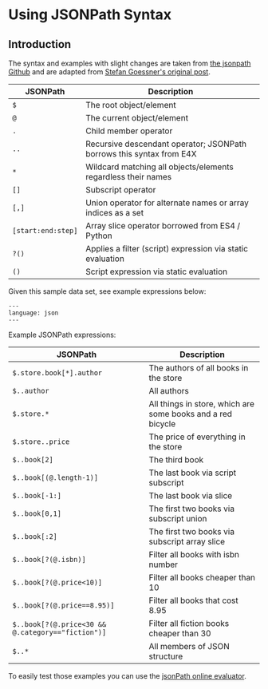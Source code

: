<!--
SPDX-FileCopyrightText: 2024 grow platform GmbH

SPDX-License-Identifier: MIT
-->

# Using JSONPath Syntax

## Introduction

The syntax and examples with slight changes are taken from [the jsonpath Github](https://github.com/dchester/jsonpath) and are adapted from [Stefan Goessner's original post](http://goessner.net/articles/JsonPath/).

| JSONPath           | Description                                                          |
| ------------------ | -------------------------------------------------------------------- |
| `$`                | The root object/element                                              |
| `@`                | The current object/element                                           |
| `.`                | Child member operator                                                |
| `..`               | Recursive descendant operator; JSONPath borrows this syntax from E4X |
| `*`                | Wildcard matching all objects/elements regardless their names        |
| `[]`               | Subscript operator                                                   |
| `[,]`              | Union operator for alternate names or array indices as a set         |
| `[start:end:step]` | Array slice operator borrowed from ES4 / Python                      |
| `?()`              | Applies a filter (script) expression via static evaluation           |
| `()`               | Script expression via static evaluation                              |

Given this sample data set, see example expressions below:

```{literalinclude} ../how-to/resources/store.json
---
language: json
---
```

Example JSONPath expressions:

| JSONPath                                          | Description                                                 |
| ------------------------------------------------- | ----------------------------------------------------------- |
| `$.store.book[*].author`                          | The authors of all books in the store                       |
| `$..author`                                       | All authors                                                 |
| `$.store.*`                                       | All things in store, which are some books and a red bicycle |
| `$.store..price`                                  | The price of everything in the store                        |
| `$..book[2]`                                      | The third book                                              |
| `$..book[(@.length-1)]`                           | The last book via script subscript                          |
| `$..book[-1:]`                                    | The last book via slice                                     |
| `$..book[0,1]`                                    | The first two books via subscript union                     |
| `$..book[:2]`                                     | The first two books via subscript array slice               |
| `$..book[?(@.isbn)]`                              | Filter all books with isbn number                           |
| `$..book[?(@.price<10)]`                          | Filter all books cheaper than 10                            |
| `$..book[?(@.price==8.95)]`                       | Filter all books that cost 8.95                             |
| `$..book[?(@.price<30 && @.category=="fiction")]` | Filter all fiction books cheaper than 30                    |
| `$..*`                                            | All members of JSON structure                               |

To easily test those examples you can use the [jsonPath online evaluator](http://jsonpath.com/).
